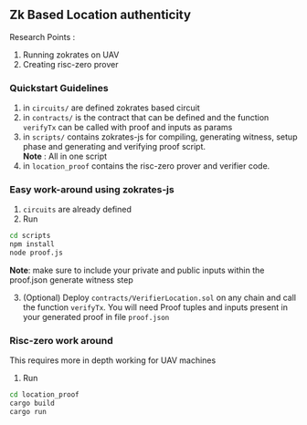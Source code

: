 ## Zk Based Location authenticity 
Research Points :
1. Running zokrates on UAV 
2. Creating risc-zero prover

### Quickstart Guidelines 
1. in `circuits/` are defined zokrates based circuit
2. in `contracts/` is the contract that can be defined and the function `verifyTx` can be called with proof and inputs as params 
3. in `scripts/` contains zokrates-js for compiling, generating witness, setup phase and generating and verifying proof script.                                        
**Note** : All in one script
4. in `location_proof` contains the risc-zero prover and verifier code. 

### Easy work-around using zokrates-js
1. `circuits` are already defined 
2. Run 
```sh
cd scripts 
npm install 
node proof.js
```
**Note**:  make sure to include your private and public inputs within the proof.json generate witness step 

3. (Optional) Deploy `contracts/VerifierLocation.sol` on any chain and call the function `verifyTx`.
You will need Proof tuples and inputs present in your generated proof in file `proof.json`

### Risc-zero work around 
This requires more in depth working for UAV machines 
1. Run
```sh
cd location_proof
cargo build 
cargo run
```
